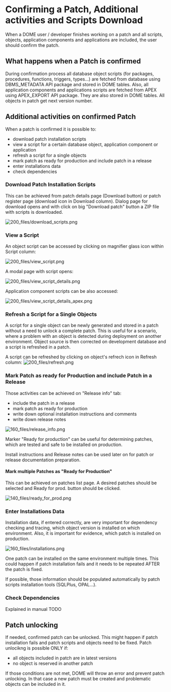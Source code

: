 # Confirming a Patch, Additional activities and Scripts Download
When a DOME user / developer finishes working on a patch and all scripts, objects, application components and applications are included, the user should confirm the patch.

## What happens when a Patch is confirmed
During confirmation process all database object scripts (for packages, procedures, functions, triggers, types...) are fetched from database using DBMS_METADATA API package and stored in DOME tables.
Also, all application components and applications scripts are fetched from APEX using APEX_EXPORT API package. They are also stored in DOME tables.
All objects in patch get next version number.

## Additional activities on confirmed Patch
When a patch is confirmed it is possible to:
- download patch installation scripts
- view a script for a certain database object, application component or application
- refresh a script for a single objects
- mark patch as ready for production and include patch in a release 
- enter installations data
- check dependencies

### Download Patch Installation Scripts
This can be achieved from patch details page (Download button) or patch register page (download icon in Download column).
Dialog page for download opens and with click on big "Download patch" button a ZIP file with scripts is downloaded.

![200_files/download_scripts.png](200_files/download_scripts.png)

### View a Script
An object script can be accessed by clicking on magnifier glass icon within Script column:

![200_files/view_script.png](200_files/view_script.png)

A modal page with script opens:

![200_files/view_script_details.png](200_files/view_script_details.png)

Application component scripts can be also accessed:

![200_files/view_script_details_apex.png](200_files/view_script_details_apex.png)

### Refresh a Script for a Single Objects
A script for a single object can be newly generated and stored in a patch without a need to unlock a complete patch.
This is useful for a scenario, where a problem with an object is detected during deployment on another environment.
Object source is then corrected on development database and a script is refreshed in a patch.   

A script can be refreshed by clicking on object's refrech icon in Refresh column:
![200_files/refresh.png](200_files/refresh.png)

### Mark Patch as ready for Production and include Patch in a Release
Those activities can be achieved on "Release info" tab:
- include the patch in a release
- mark patch as ready for production
- write down optional installation instructions and comments
- write down release notes

![160_files/release_info.png](160_files/release_info.png)

Marker "Ready for production" can be useful for determining patches, which are tested and safe to be installed on production.

Install instructions and Release notes can be used later on for patch or release documentation preparation.

#### Mark multiple Patches as "Ready for Production"
This can be achieved on patches list page.
A desired patches should be selected and Ready for prod. button should be clicked.

![140_files/ready_for_prod.png](140_files/ready_for_prod.png)

### Enter Installations Data
Installation data, if entered correctly, are very important for dependency checking and tracing, which object version is installed on which environment.
Also, it is important for evidence, which patch is installed on production.

![160_files/installations.png](160_files/installations.png)

One patch can be installed on the same environment multiple times.
This could happen if patch installation fails and it needs to be repeated AFTER the patch is fixed. 

If possible, those information should be populated automatically by patch scripts installation tools (SQLPlus, OPAL...). 

### Check Dependencies
Explained in manual TODO


## Patch unlocking
If needed, confirmed patch can be unlocked.
This might happen if patch installation fails and patch scripts and objects need to be fixed.
Patch unlocikng is possible ONLY if:
- all objects included in patch are in latest versions
- no object is reserved in another patch

If those conditions are not met, DOME will throw an error and prevent patch unlocking.
In that case a new patch must be created and problematic objects can be included in it.